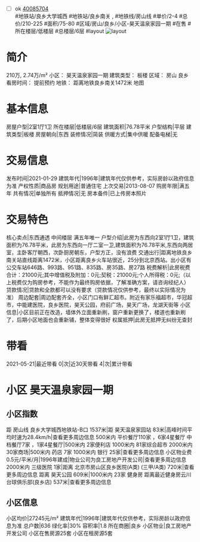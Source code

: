 - [ ] ok [40085704](https://bj.5i5j.com/ershoufang/40085704.html)  
 #地铁站/良乡大学城西 #地铁站/良乡南关 ,  #地铁线/房山线
#单价/2-4 #总价/210-225 #面积/75-80   #区域/房山/良乡/小区-昊天温泉家园一期 #在售 #所在楼层/低楼层 #总楼层/6层 #layout 
![layout](http://image16.5i5j.com/erp/house/4008/40085704/huxing/dmglfpkda38896f6.jpg_P5.jpg) 
# 简介 
 210万,  2.74万/m² 
小区： 昊天温泉家园一期
建筑类型： 板楼
区域： 房山 良乡
看房时间： 提前预约
地铁： 距离地铁良乡南关1472米 地图
# 基本信息 
 房屋户型|2室1厅1卫
所在楼层|低楼层/6层
建筑面积|76.78平米
户型结构|平层
建筑类型|板楼
房屋朝向|东西
装修情况|简装
供暖方式|集中供暖
配备电梯|无
# 交易信息 
 发布时间|2021-01-29
建筑年代|1996年|建筑年代仅供参考，实际房龄以政府信息为准
产权性质|商品房
规划用途|普通住宅
上次交易|2013-08-07
购房年限|满五年
共有情况|单独所有
抵押情况|无
房本备件|已上传房本照片
# 交易特色 
 核心卖点|东西通透 中间楼层 满五年唯一
户型介绍|此房为东西向2室1厅1卫，建筑面积为76.78平米，此房为东西向一厅二室一卫,建筑面积为76.78平米,东西向两居室，主卧客厅朝西，次卧厨房朝东，户型方正，没有浪费
交通出行|距离地铁良乡南关站直线距离1472米，小区距离良乡火车站很近，25分到北京西站。出小区有公交车站646路、993路、951路、835路、房35路、房27路
税费解析|此房税费合计：21000元;其中增值税及附加：0元;契税：21000元;个人所得税：0元;（以上税费仅为购房参考，不能作为最终购房依据，了解准确方案，请咨询经纪人）
贷款情况|贷款和全款都可以没有要求（贷款情况仅供参考，最终以实际情况为准）
周边配套|周边配套齐全，小区门口有鲜汇超市。附近有家乐福超市，华冠超市，中能建医院，良乡医院，昊天公园，府前广场，昊天广场，龙湖天街等
小区信息|小区目前正在改造，墙体外立面重新刷，窗户重新更换了，楼道也重新刷了，后期小区地面也会重新铺，整体变得很好
权属抵押|此房无抵押无纠纷无查封
# 带看 
 2021-05-21|最近带看	 0|次|近30天带看	 4|次|累计带看
# 小区 昊天温泉家园一期
## 小区指数 
 距 房山线 良乡大学城西地铁站-B口 1537米|距 昊天温泉家园站 83米|高峰时间平均时速为28.4km/h|查看更多周边信息
500米内 平价餐厅110家 ，6家4星餐厅
中档餐厅7家 ，1家4星餐厅|500米内 2家便利店
1000米内 81家综合超市
2000米内 30家商场|500米内 药店 7家
1000米内 银行 25家|查看更多周边信息
小区物业费0.5元/平米/月|1996年建成|物业公司为良工房地产开发公司|查看更多周边信息
2000米内 三级医院 1家|距离 北京市房山区良乡医院(A类) (三甲/A类) 720米|查看更多周边信息
距离 昊天公园 609米|1000米内 23家 健身房
距离最近健身房云川台球俱乐部(良乡店) 537米|查看更多周边信息
## 小区信息 
 小区均价|27245元/m²
建筑年代|1996年|建筑年代仅供参考，实际房龄以政府信息为准
总户数|636
绿化率|30%
容积率|1.8
所在商圈|良乡
小区物业|良工房地产开发公司
小区在售房源25套
小区在租房源5套
